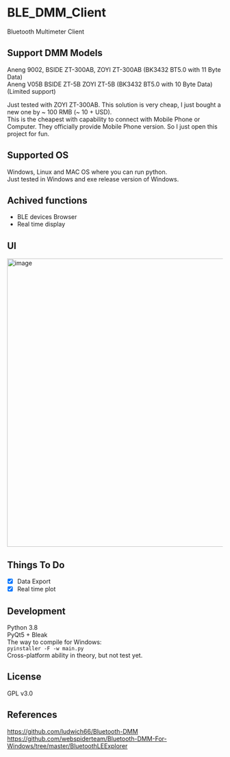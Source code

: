 # BLE_DMM_Client
Bluetooth Multimeter Client
## Support DMM Models
Aneng 9002, BSIDE ZT-300AB, ZOYI ZT-300AB (BK3432 BT5.0 with 11 Byte Data) <br>
Aneng V05B	BSIDE ZT-5B	ZOYI ZT-5B (BK3432 BT5.0 with 10 Byte Data)(Limited support) <br>

Just tested with ZOYI ZT-300AB. This solution is very cheap, I just bought a new one by ~ 100 RMB (~ 10 + USD). <br>
This is the cheapest with capability to connect with Mobile Phone or Computer. They officially provide Mobile Phone version. So I just open this project for fun. <br>
## Supported OS
Windows, Linux and MAC OS where you can run python. <br>
Just tested in Windows and exe release version of Windows.
## Achived functions
- BLE devices Browser <br>
- Real time display <br>
## UI
<img width="674" alt="image" src="https://user-images.githubusercontent.com/45794975/173222650-fe2d726f-04fc-4054-b4b9-07a18afece9c.png">

## Things To Do
- [x] Data Export <br>
- [x] Real time plot <br>
## Development
Python 3.8 <br>
PyQt5 + Bleak <br>
The way to compile for Windows: <br>
`pyinstaller -F -w main.py`<br>
Cross-platform ability in theory, but not test yet. <br>
## License
GPL v3.0
## References
https://github.com/ludwich66/Bluetooth-DMM <br>
https://github.com/webspiderteam/Bluetooth-DMM-For-Windows/tree/master/BluetoothLEExplorer
